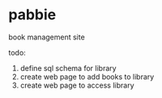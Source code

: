 pabbie
======

<p>book management site</p>

todo:<br/>
<ol>
  <li>define sql schema for library</li>
  <li>create web page to add books to library</li>
  <li>create web page to access library</li>
</ol>
